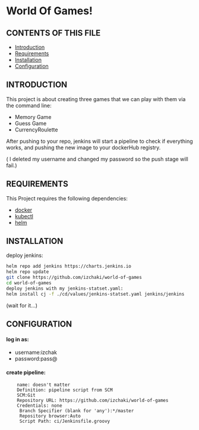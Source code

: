 # World Of Games!

CONTENTS OF THIS FILE
---------------------

* [Introduction](#Introduction)
* [Requirements](#Requirements)
* [Installation](#Installation)
* [Configuration](#Configuration)
 
 INTRODUCTION
------------

This project is about creating three games that we can play with them via the command line:
  - Memory Game
  - Guess Game
  - CurrencyRoulette
  
  After pushing to your repo, jenkins will start a pipeline to check if everything works, and pushing the new image to
  your dockerHub registry.
  
  ( I deleted my username and changed my password so the push stage will fail.)

REQUIREMENTS
------------

This Project requires the following dependencies:

 * [docker](https://docs.docker.com/engine/install/ubuntu/)
 * [kubectl](https://kubernetes.io/docs/tasks/tools/)
 * [helm](https://helm.sh/docs/helm/helm_install)
 
INSTALLATION
------------
 deploy jenkins:
```sh
helm repo add jenkins https://charts.jenkins.io
helm repo update
git clone https://github.com/izchaki/world-of-games
cd world-of-games
deploy jenkins with my jenkins-statset.yaml:
helm install cj -f ./cd/values/jenkins-statset.yaml jenkins/jenkins
```
(wait for it...)

CONFIGURATION
-------------

#### log in as:
  * username:izchak
  * password:pass@

#### create pipeline:
```
    name: doesn't matter
    Definition: pipeline script from SCM
    SCM:Git
    Repository URL: https://github.com/izchaki/world-of-games
    Credentials: none
     Branch Specifier (blank for 'any'):*/master
     Repository browser:Auto
     Script Path: ci/Jenkinsfile.groovy
```
     
